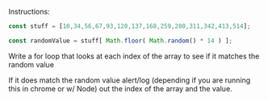 Instructions:

```js
const stuff = [10,34,56,67,93,120,137,168,259,280,311,342,413,514];

const randomValue = stuff[ Math.floor( Math.random() * 14 ) ];
```

Write a for loop that looks at each index of the array to see if it matches the random value

If it does match the random value alert/log (depending if you are running this in chrome or w/ Node) out the index of the array and the value.